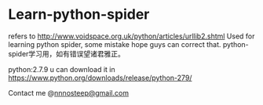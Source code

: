 # Learn-python-spider
refers to http://www.voidspace.org.uk/python/articles/urllib2.shtml
Used for learning python spider, some mistake hope guys can correct that.
python-spider学习用，如有错误望诸君雅正。

python:2.7.9
u can download it in https://www.python.org/downloads/release/python-279/

Contact me @nnnosteep@gmail.com
